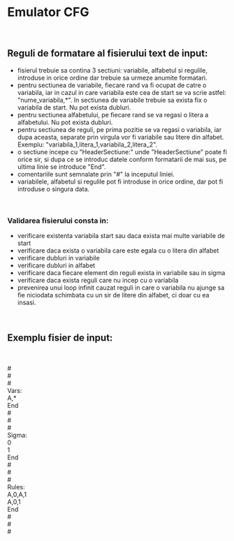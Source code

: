 # Emulator CFG

<br>

## Reguli de formatare al fisierului text de input:

 - fisierul trebuie sa contina 3 sectiuni: variabile, alfabetul si regulile, introduse in orice ordine dar trebuie sa urmeze anumite formatari.
 - pentru sectiunea de variabile, fiecare rand va fi ocupat de catre o variabila, iar in cazul in care variabila este cea de start se va scrie astfel: "nume_variabila,*". In sectiunea de variabile trebuie sa exista fix o variabila de start. Nu pot exista dubluri.
 - pentru sectiunea alfabetului, pe fiecare rand se va regasi o litera a alfabetului. Nu pot exista dubluri.
 - pentru sectiunea de reguli, pe prima pozitie se va regasi o variabila, iar dupa aceasta, separate prin virgula vor fi variabile sau litere din alfabet. Exemplu: "variabila_1,litera_1,variabila_2,litera_2".
 - o sectiune incepe cu "HeaderSectiune:" unde "HeaderSectiune" poate fi orice sir, si dupa ce se introduc datele conform formatarii de mai sus, pe ultima linie se introduce "End".  
 - comentariile sunt semnalate prin "#" la inceputul liniei.  
 - variabilele, alfabetul si regulile pot fi introduse in orice ordine, dar pot fi introduse o singura data.  

<br>

### Validarea fisierului consta in:

- verificare existenta variabila start sau daca exista mai multe variabile de start
- verificare daca exista o variabila care este egala cu o litera din alfabet
- verificare dubluri in variabile
- verificare dubluri in alfabet
- verificare daca fiecare element din reguli exista in variabile sau in sigma
- verificare daca exista reguli care nu incep cu o variabila
- prevenirea unui loop infinit cauzat reguli in care o variabila nu ajunge sa fie niciodata schimbata cu un sir de litere din alfabet, ci doar cu ea insasi.

<br>

## Exemplu fisier de input:

<br>

\#  
\#  
\#  
Vars:  
A,*  
End  
\#  
\#  
\#  
Sigma:  
0  
1  
End  
\#  
\#  
\#  
Rules:  
A,0,A,1  
A,0,1  
End   
\#  
\#  
\#  



